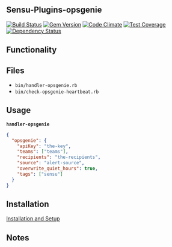 ## Sensu-Plugins-opsgenie

[![Build Status](https://travis-ci.org/sensu-plugins/sensu-plugins-opsgenie.svg?branch=master)](https://travis-ci.org/sensu-plugins/sensu-plugins-opsgenie)
[![Gem Version](https://badge.fury.io/rb/sensu-plugins-opsgenie.svg)](http://badge.fury.io/rb/sensu-plugins-opsgenie)
[![Code Climate](https://codeclimate.com/github/sensu-plugins/sensu-plugins-opsgenie/badges/gpa.svg)](https://codeclimate.com/github/sensu-plugins/sensu-plugins-opsgenie)
[![Test Coverage](https://codeclimate.com/github/sensu-plugins/sensu-plugins-opsgenie/badges/coverage.svg)](https://codeclimate.com/github/sensu-plugins/sensu-plugins-opsgenie)
[![Dependency Status](https://gemnasium.com/sensu-plugins/sensu-plugins-opsgenie.svg)](https://gemnasium.com/sensu-plugins/sensu-plugins-opsgenie)

## Functionality

## Files
 * `bin/handler-opsgenie.rb`
 * `bin/check-opsgenie-heartbeat.rb`

## Usage

**`handler-opsgenie`**
```json
{
  "opsgenie": {
    "apiKey": "the-key",
    "teams": ["teams"],
    "recipients": "the-recipients",
    "source": "alert-source",
    "overwrite_quiet_hours": true,
    "tags": ["sensu"]
  }
}
```

## Installation

[Installation and Setup](http://sensu-plugins.io/docs/installation_instructions.html)

## Notes
